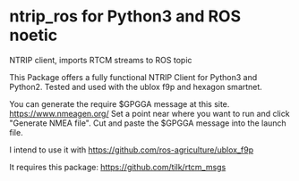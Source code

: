 # ntrip_ros for Python3 and ROS noetic
NTRIP client, imports RTCM streams to ROS topic

This Package offers a fully functional NTRIP Client for Python3 and Python2. Tested and used with the ublox f9p and hexagon smartnet.

You can generate the require $GPGGA message at this site. https://www.nmeagen.org/ Set a point near where you want to run and click "Generate NMEA file". Cut and paste the $GPGGA message into the launch file.

I intend to use it with https://github.com/ros-agriculture/ublox_f9p

It requires this package: https://github.com/tilk/rtcm_msgs
